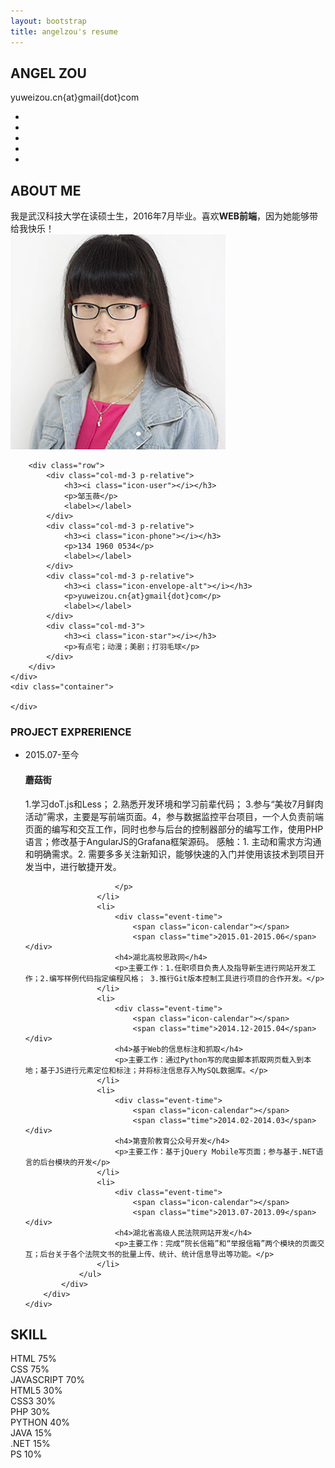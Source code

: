 ```yaml
---
layout: bootstrap
title: angelzou's resume
---
```

<div class="intro">
	<div class="name container">
		<div class="row">
			<div class="col-md-12">
				<h2>ANGEL&nbsp;ZOU</h2>
				<div class="line"></div>
			</div>
		</div>
		<div class="row">
			<div class="col-md-12 t-middle">
				<p>yuweizou.cn{at}gmail{dot}com</p><!--more-->
			</div>
		</div>
	</div>
	<div class="social">
		<div class="social-container row">
			<ul>
				<li><a target="_blank" href="https://twitter.com/YuweiZou"><i class="icon-twitter"></i></a></li>
                <li><a target="_blank" href="https://www.facebook.com/angel.zou.12"><i  class="icon-facebook"></i></a></li>
                <li><a target="_blank" href="https://plus.google.com/u/0/"><i class="icon-google-plus"></i></a></li>
                <li><a target="_blank" href="https://github.com/angelzou"><i class="icon-github"></i></a></li>
                <li><a target="_blank" href="https://cn.linkedin.com/pub/yuwei-zou/85/a43/456"><i class="icon-linkedin"></i></a></li>
			</ul>
		</div>
	</div>
</div>
<div class="aboutme">
	<div class="container">
		<div class="row">
			<div class="col-md-12">
				<h2>ABOUT ME</h2>
			</div>
		</div>
		<div class="row">
			<div class="col-md-12">
				<div class="dashed"></div>
			</div>
		</div>
		<div class="row content">
			<div class="col-md-12">
				我是武汉科技大学在读硕士生，2016年7月毕业。喜欢<strong>WEB前端</strong>，因为她能够带给我快乐！
			</div>
		</div>
		<div class="row">
			<div class="col-md-12">
				<img class="my-pic" src="/assets/img/my-pic.jpg" alt="">
			</div>
		</div>

		<div class="row">
			<div class="col-md-3 p-relative">
				<h3><i class="icon-user"></i></h3>
				<p>邹玉薇</p>
				<label></label>
			</div>
			<div class="col-md-3 p-relative">
				<h3><i class="icon-phone"></i></h3>
				<p>134 1960 0534</p>
				<label></label>
			</div>
			<div class="col-md-3 p-relative">
				<h3><i class="icon-envelope-alt"></i></h3>
				<p>yuweizou.cn{at}gmail{dot}com</p>
				<label></label>
			</div>
			<div class="col-md-3">
				<h3><i class="icon-star"></i></h3>
				<p>有点宅；动漫；美剧；打羽毛球</p>
			</div>
		</div>
	</div>
	<div class="container">
		
	</div>
</div>
<div class="experience">
	<div class="container">
		<div class="row">
			<div class="col-md-4">
				<h3>PROJECT EXPRERIENCE</h3>
			</div>
			<div class="col-md-8">
				<ul class="timeline">
					<li>
						<div class="event-time">
							<span class="icon-calendar"></span>
							<span class="time">2015.07-至今</span></div>
						<h4>蘑菇街</h4>
						<p> 1.学习doT.js和Less；
                  			2.熟悉开发环境和学习前辈代码；
                  			3.参与“美妆7月鲜肉活动”需求，主要是写前端页面。4，参与数据监控平台项目，一个人负责前端页面的编写和交互工作，同时也参与后台的控制器部分的编写工作，使用PHP语言；修改基于AngularJS的Grafana框架源码。
感触：1. 主动和需求方沟通和明确需求。2. 需要多多关注新知识，能够快速的入门并使用该技术到项目开发当中，进行敏捷开发。

						</p>
					</li>
					<li>
						<div class="event-time">
							<span class="icon-calendar"></span>
							<span class="time">2015.01-2015.06</span></div>
						<h4>湖北高校思政网</h4>
						<p>主要工作：1.任职项目负责人及指导新生进行网站开发工作；2.编写样例代码指定编程风格； 3.推行Git版本控制工具进行项目的合作开发。</p>
					</li>
					<li>
						<div class="event-time">
							<span class="icon-calendar"></span>
							<span class="time">2014.12-2015.04</span></div>
						<h4>基于Web的信息标注和抓取</h4>
						<p>主要工作：通过Python写的爬虫脚本抓取网页载入到本地；基于JS进行元素定位和标注；并将标注信息存入MySQL数据库。</p>
					</li>
					<li>
						<div class="event-time">
							<span class="icon-calendar"></span>
							<span class="time">2014.02-2014.03</span></div>
						<h4>第壹阶教育公众号开发</h4>
						<p>主要工作：基于jQuery Mobile写页面；参与基于.NET语言的后台模块的开发</p>
					</li>
					<li>
						<div class="event-time">
							<span class="icon-calendar"></span>
							<span class="time">2013.07-2013.09</span></div>
						<h4>湖北省高级人民法院网站开发</h4>
						<p>主要工作：完成“院长信箱”和“举报信箱”两个模块的页面交互；后台关于各个法院文书的批量上传、统计、统计信息导出等功能。</p>
					</li>
				</ul>
			</div>
		</div>
	</div>
</div>
<div class="skill">
	<div class="container">
		<div class="row">
			<div class="col-md-12">
				<h2>SKILL</h2>
			</div>
		</div>
		<!-- <div class="row">
			<div class="col-md-12">
				<div class="dashed"></div>
			</div>
		</div> -->
		<div class="row">
			<!-- <p>熟悉HTML、CSS、Javascript语言，了解HTML5、CSS3</p>
       		<p>了解PHP、Python脚本语言，以及Java、.NET语言</p>
       		<p>会基础的PS</p> -->
       		<div class="col-md-6">
       			<div class="progress">
       				<div class="progress-bar progress-bar-success progress-bar-striped" role="progressbar" aria-valuenow="75" aria-valuemin="0" aria-valuemax="100" style="width: 75%">
			        <span>HTML 75%</span>
			      </div>
       			</div>
       			<div class="progress">
       				<div class="progress-bar progress-bar-success progress-bar-striped" role="progressbar" aria-valuenow="75" aria-valuemin="0" aria-valuemax="100" style="width: 75%">
			        <span>CSS 75%</span></div>
       			</div>
       			<div class="progress">
       				<div class="progress-bar progress-bar-warning progress-bar-striped" role="progressbar" aria-valuenow="59" aria-valuemin="0" aria-valuemax="100" style="width: 70%">
			        <span>JAVASCRIPT 70%</span></div>
       			</div>
       			<div class="progress">
       				<div class="progress-bar progress-bar-danger progress-bar-striped" role="progressbar" aria-valuenow="30" aria-valuemin="0" aria-valuemax="100" style="width: 30%">
			        <span>HTML5 30%</span></div>
       			</div>
       			<div class="progress">
       				<div class="progress-bar progress-bar-danger progress-bar-striped" role="progressbar" aria-valuenow="20" aria-valuemin="0" aria-valuemax="100" style="width: 30%">
			        <span>CSS3 30%</span></div>
       			</div>
       		</div>
       		<div class="col-md-6">
       			<div class="progress">
       				<div class="progress-bar progress-bar-danger progress-bar-striped" role="progressbar" aria-valuenow="30" aria-valuemin="0" aria-valuemax="100" style="width: 30%">
			        <span>PHP 30%</span></div>
       			</div>
       			<div class="progress">
       				<div class="progress-bar progress-bar-info progress-bar-striped" role="progressbar" aria-valuenow="40" aria-valuemin="0" aria-valuemax="100" style="width: 40%">
			        <span>PYTHON 40%</span></div>
       			</div>
       			<div class="progress">
       				<div class="progress-bar progress-bar-danger progress-bar-striped" role="progressbar" aria-valuenow="15" aria-valuemin="0" aria-valuemax="100" style="width: 15%">
			        <span>JAVA 15%</span></div>
       			</div>
       			<div class="progress">
       				<div class="progress-bar progress-bar-danger progress-bar-striped" role="progressbar" aria-valuenow="15" aria-valuemin="0" aria-valuemax="100" style="width: 15%">
			        <span>.NET 15%</span></div>
       			</div>
       			<div class="progress">
       				<div class="progress-bar progress-bar-danger progress-bar-striped" role="progressbar" aria-valuenow="10" aria-valuemin="0" aria-valuemax="100" style="width: 10%">
			        <span>PS 10%</span></div>
       			</div>
       		</div>
		</div>
	</div>
</div>


